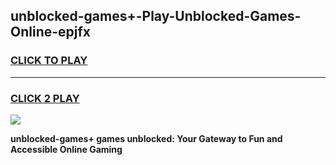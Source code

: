 
## unblocked-games+-Play-Unblocked-Games-Online-epjfx
<h3>
<a href="https://premium76.site?title=unblocked-games+&ref=24A">CLICK TO PLAY</a></h3>
<hr>

<h3>
<a href="https://premium76.site?title=unblocked-games+&ref=24A">CLICK 2 PLAY</a>
  
</h3>

<a href="https://premium76.site?title=unblocked-games+&ref=24A"><img src="https://clearcache.store/games.png"></a>


**unblocked-games+ games unblocked: Your Gateway to Fun and Accessible Online Gaming**
